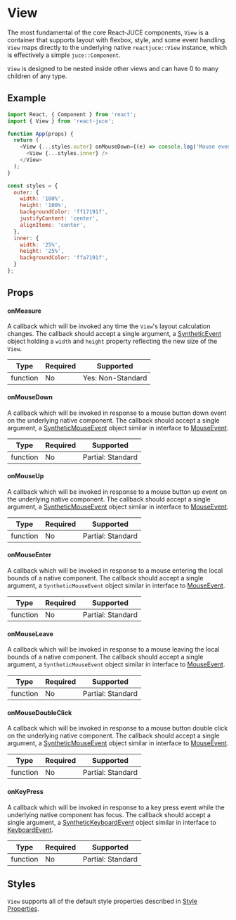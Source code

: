 # View

The most fundamental of the core React-JUCE components, `View` is a container that supports layout with flexbox, style, and some event handling.
`View` maps directly to the underlying native `reactjuce::View` instance, which is effectively a simple `juce::Component`.

`View` is designed to be nested inside other views and can have 0 to many children of any type.

## Example

```js
import React, { Component } from 'react';
import { View } from 'react-juce';

function App(props) {
  return (
    <View {...styles.outer} onMouseDown={(e) => console.log('Mouse event!', e)}>
      <View {...styles.inner} />
    </View>
  );
}

const styles = {
  outer: {
    width: '100%',
    height: '100%',
    backgroundColor: 'ff17191f',
    justifyContent: 'center',
    alignItems: 'center',
  },
  inner: {
    width: '25%',
    height: '25%',
    backgroundColor: 'ffa7191f',
  }
};
```

## Props

#### onMeasure

A callback which will be invoked any time the `View`'s layout calculation changes.
The callback should accept a single argument, a [SyntheticEvent](Events.md) object holding
a `width` and `height` property reflecting the new size of the `View`.

| Type | Required | Supported |
| -- | -- | -- |
| function | No | Yes: Non-Standard |

#### onMouseDown

A callback which will be invoked in response to a mouse button down event on the
underlying native component. The callback should accept a single argument, a [SyntheticMouseEvent](Events.md)
object similar in interface to [MouseEvent](https://developer.mozilla.org/en-US/docs/Web/API/MouseEvent).

| Type | Required | Supported |
| -- | -- | -- |
| function | No | Partial: Standard |

#### onMouseUp

A callback which will be invoked in response to a mouse button up event on the
underlying native component. The callback should accept a single argument, a [SyntheticMouseEvent](Events.md)
object similar in interface to [MouseEvent](https://developer.mozilla.org/en-US/docs/Web/API/MouseEvent).

| Type | Required | Supported |
| -- | -- | -- |
| function | No | Partial: Standard |

#### onMouseEnter

A callback which will be invoked in response to a mouse entering the local bounds of a native component.
The callback should accept a single argument, a `SyntheticMouseEvent`
object similar in interface to [MouseEvent](https://developer.mozilla.org/en-US/docs/Web/API/MouseEvent).

| Type | Required | Supported |
| -- | -- | -- |
| function | No | Partial: Standard |

#### onMouseLeave

A callback which will be invoked in response to a mouse leaving the local bounds of a native component.
The callback should accept a single argument, a `SyntheticMouseEvent`
object similar in interface to [MouseEvent](https://developer.mozilla.org/en-US/docs/Web/API/MouseEvent).

| Type | Required | Supported |
| -- | -- | -- |
| function | No | Partial: Standard |

#### onMouseDoubleClick

A callback which will be invoked in response to a mouse button double click on the
underlying native component. The callback should accept a single argument, a [SyntheticMouseEvent](Events.md)
object similar in interface to [MouseEvent](https://developer.mozilla.org/en-US/docs/Web/API/MouseEvent).

| Type | Required | Supported |
| -- | -- | -- |
| function | No | Partial: Standard |

#### onKeyPress

A callback which will be invoked in response to a key press event while the
underlying native component has focus. The callback should accept a single argument, a [SyntheticKeyboardEvent](Events.md)
object similar in interface to [KeyboardEvent](https://developer.mozilla.org/en-US/docs/Web/API/KeyboardEvent).

| Type | Required | Supported |
| -- | -- | -- |
| function | No | Partial: Standard |

## Styles

`View` supports all of the default style properties described in [Style Properties](Styles.md).
